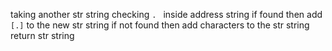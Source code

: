taking another str string
checking `. ` inside address string
if found then add `[.]` to the new str string
if not found then add characters to the str string
return str string
